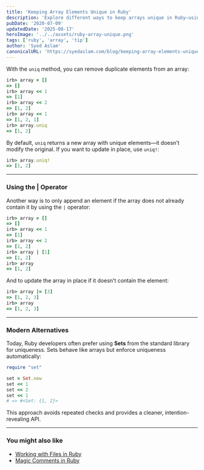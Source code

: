 ```yaml
---
title: 'Keeping Array Elements Unique in Ruby'
description: 'Explore different ways to keep arrays unique in Ruby—using `uniq`, `uniq!`, and the `|` operator.'
pubDate: '2020-07-09'
updatedDate: '2025-08-17'
heroImage: '../../assets/ruby-array-unique.png'
tags: ['ruby', 'array', 'tip']
author: 'Syed Aslam'
canonicalURL: 'https://syedaslam.com/blog/keeping-array-elements-unique-in-ruby/'
---
```


With the `uniq` method, you can remove duplicate elements from an array:

```ruby
irb> array = []
=> []
irb> array << 1
=> [1]
irb> array << 2
=> [1, 2]
irb> array << 1
=> [1, 2, 1]
irb> array.uniq
=> [1, 2]
```

By default, `uniq` returns a new array with unique elements—it doesn’t modify the original.
If you want to update in place, use `uniq!`:

```ruby
irb> array.uniq!
=> [1, 2]
```

---

### Using the | Operator

Another way is to only append an element if the array does not already contain it by using the `|` operator:

```ruby
irb> array = []
=> []
irb> array << 1
=> [1]
irb> array << 2
=> [1, 2]
irb> array | [1]
=> [1, 2]
irb> array
=> [1, 2]
```

And to update the array in place if it doesn’t contain the element:

```ruby
irb> array |= [3]
=> [1, 2, 3]
irb> array
=> [1, 2, 3]
```

---

### Modern Alternatives

Today, Ruby developers often prefer using **Sets** from the standard library for uniqueness. Sets behave like arrays but enforce uniqueness automatically:

```ruby
require "set"

set = Set.new
set << 1
set << 2
set << 1
# => #<Set: {1, 2}>
```

This approach avoids repeated checks and provides a cleaner, intention-revealing API.

---

### You might also like

- [Working with Files in Ruby](/blog/working-with-files-in-ruby)
- [Magic Comments in Ruby](/blog/magic-comments-in-ruby)
